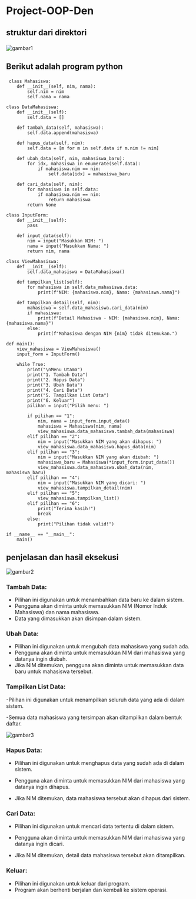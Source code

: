 # Project-OOP-Den
## struktur dari direktori <p>
![gambar1](D12.PNG) <p>
## Berikut adalah program python <p>
```
 class Mahasiswa:
    def __init__(self, nim, nama):
        self.nim = nim
        self.nama = nama

class DataMahasiswa:
    def __init__(self):
        self.data = []

    def tambah_data(self, mahasiswa):
        self.data.append(mahasiswa)

    def hapus_data(self, nim):
        self.data = [m for m in self.data if m.nim != nim]

    def ubah_data(self, nim, mahasiswa_baru):
        for idx, mahasiswa in enumerate(self.data):
            if mahasiswa.nim == nim:
                self.data[idx] = mahasiswa_baru

    def cari_data(self, nim):
        for mahasiswa in self.data:
            if mahasiswa.nim == nim:
                return mahasiswa
        return None

class InputForm:
    def __init__(self):
        pass

    def input_data(self):
        nim = input("Masukkan NIM: ")
        nama = input("Masukkan Nama: ")
        return nim, nama

class ViewMahasiswa:
    def __init__(self):
        self.data_mahasiswa = DataMahasiswa()

    def tampilkan_list(self):
        for mahasiswa in self.data_mahasiswa.data:
            print(f"NIM: {mahasiswa.nim}, Nama: {mahasiswa.nama}")

    def tampilkan_detail(self, nim):
        mahasiswa = self.data_mahasiswa.cari_data(nim)
        if mahasiswa:
            print(f"Detail Mahasiswa - NIM: {mahasiswa.nim}, Nama: {mahasiswa.nama}")
        else:
            print(f"Mahasiswa dengan NIM {nim} tidak ditemukan.")

def main():
    view_mahasiswa = ViewMahasiswa()
    input_form = InputForm()

    while True:
        print("\nMenu Utama")
        print("1. Tambah Data")
        print("2. Hapus Data")
        print("3. Ubah Data")
        print("4. Cari Data")
        print("5. Tampilkan List Data")
        print("6. Keluar")
        pilihan = input("Pilih menu: ")

        if pilihan == "1":
            nim, nama = input_form.input_data()
            mahasiswa = Mahasiswa(nim, nama)
            view_mahasiswa.data_mahasiswa.tambah_data(mahasiswa)
        elif pilihan == "2":
            nim = input("Masukkan NIM yang akan dihapus: ")
            view_mahasiswa.data_mahasiswa.hapus_data(nim)
        elif pilihan == "3":
            nim = input("Masukkan NIM yang akan diubah: ")
            mahasiswa_baru = Mahasiswa(*input_form.input_data())
            view_mahasiswa.data_mahasiswa.ubah_data(nim, mahasiswa_baru)
        elif pilihan == "4":
            nim = input("Masukkan NIM yang dicari: ")
            view_mahasiswa.tampilkan_detail(nim)
        elif pilihan == "5":
            view_mahasiswa.tampilkan_list()
        elif pilihan == "6":
            print("Terima kasih!")
            break
        else:
            print("Pilihan tidak valid!")

if __name__ == "__main__":
    main()
```
## penjelasan dan hasil eksekusi
![gambar2](D9.PNG)
### Tambah Data:
- Pilihan ini digunakan untuk menambahkan data baru ke dalam sistem.
- Pengguna akan diminta untuk memasukkan NIM (Nomor Induk Mahasiswa) dan nama mahasiswa.
- Data yang dimasukkan akan disimpan dalam sistem. <p>

### Ubah Data:
- Pilihan ini digunakan untuk mengubah data mahasiswa yang sudah ada.
- Pengguna akan diminta untuk memasukkan NIM dari mahasiswa yang datanya ingin diubah.
- Jika NIM ditemukan, pengguna akan diminta untuk memasukkan data baru untuk mahasiswa tersebut. <p>

### Tampilkan List Data:
-Pilihan ini digunakan untuk menampilkan seluruh data yang ada di dalam sistem. <p>
-Semua data mahasiswa yang tersimpan akan ditampilkan dalam bentuk daftar. <p>
![gambar3](D10.PNG)
### Hapus Data:
- Pilihan ini digunakan untuk menghapus data yang sudah ada di dalam sistem. <p>
- Pengguna akan diminta untuk memasukkan NIM dari mahasiswa yang datanya ingin dihapus. <p>
- Jika NIM ditemukan, data mahasiswa tersebut akan dihapus dari sistem. <p>
### Cari Data:
- Pilihan ini digunakan untuk mencari data tertentu di dalam sistem. <p>
- Pengguna akan diminta untuk memasukkan NIM dari mahasiswa yang datanya ingin dicari. <p>
- Jika NIM ditemukan, detail data mahasiswa tersebut akan ditampilkan. <p>
### Keluar:
- Pilihan ini digunakan untuk keluar dari program.
- Program akan berhenti berjalan dan kembali ke sistem operasi.
